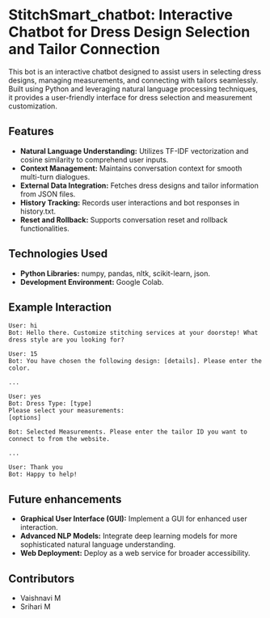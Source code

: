 # StitchSmart_chatbot: Interactive Chatbot for Dress Design Selection and Tailor Connection
This bot is an interactive chatbot designed to assist users in selecting dress designs, managing measurements, and connecting with tailors seamlessly. Built using Python and leveraging natural language processing techniques, it provides a user-friendly interface for dress selection and measurement customization.

## Features
- **Natural Language Understanding:** Utilizes TF-IDF vectorization and cosine similarity to comprehend user inputs.
- **Context Management:** Maintains conversation context for smooth multi-turn dialogues.
- **External Data Integration:** Fetches dress designs and tailor information from JSON files.
- **History Tracking:** Records user interactions and bot responses in history.txt.
- **Reset and Rollback:** Supports conversation reset and rollback functionalities.

## Technologies Used
- **Python Libraries:** numpy, pandas, nltk, scikit-learn, json.
- **Development Environment:** Google Colab.

## Example Interaction
```
User: hi
Bot: Hello there. Customize stitching services at your doorstep! What dress style are you looking for?

User: 15
Bot: You have chosen the following design: [details]. Please enter the color.

...

User: yes
Bot: Dress Type: [type]
Please select your measurements:
[options]

Bot: Selected Measurements. Please enter the tailor ID you want to connect to from the website.

...

User: Thank you
Bot: Happy to help!
```

## Future enhancements
- **Graphical User Interface (GUI):** Implement a GUI for enhanced user interaction.
- **Advanced NLP Models:** Integrate deep learning models for more sophisticated natural language understanding.
- **Web Deployment:** Deploy as a web service for broader accessibility.

## Contributors
- Vaishnavi M 
- Srihari M
